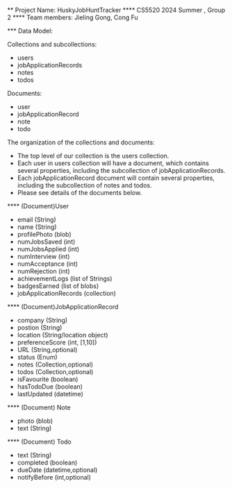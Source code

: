 ** Project Name: HuskyJobHuntTracker
**** CS5520 2024 Summer , Group 2
**** Team members: Jieling Gong, Cong Fu

*** Data Model:

Collections and subcollections: 
- users
- jobApplicationRecords
- notes 
- todos

Documents: 
- user
- jobApplicationRecord
- note
- todo

The organization of the collections and documents:
- The top level of our collection is the users collection.
- Each user in users collection will have a document, which contains several properties, including the subcollection of jobApplicationRecords.
- Each jobApplicationRecord document will contain several properties, including the subcollection of notes and todos.
- Please see details of the documents below.


**** (Document)User
- email (String)
- name (String)
- profilePhoto (blob)
- numJobsSaved (int)
- numJobsApplied (int)
- numInterview (int)
- numAcceptance (int)
- numRejection (int)
- achievementLogs (list of Strings)
- badgesEarned (list of blobs)
- jobApplicationRecords (collection)

**** (Document)JobApplicationRecord
- company (String)
- postion (String)
- location (String/location object)
- preferenceScore (int, [1,10])
- URL (String,optional)
- status (Enum)
- notes (Collection,optional)
- todos (Collection,optional)
- isFavourite (boolean)
- hasTodoDue (boolean)
- lastUpdated (datetime)


**** (Document) Note
- photo (blob)
- text (String)

**** (Document) Todo
- text (String)
- completed (boolean)
- dueDate (datetime,optional)
- notifyBefore (int,optional)







